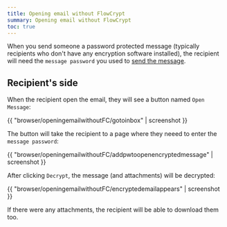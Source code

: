 ```yaml
---
title: Opening email without FlowCrypt
summary: Opening email without FlowCrypt
toc: true
---
```


When you send someone a password protected message (typically recipients who don't have any encryption software installed), the recipient will need the `message password` you used to [send the message](send-password-protected.html).

## Recipient's side

When the recipient open the email, they will see a button named `Open Message`:

{{ "browser/openingemailwithoutFC/gotoinbox" | screenshot }}

The button will take the recipient to a page where they neeed to enter the `message password`:

{{ "browser/openingemailwithoutFC/addpwtoopenencryptedmessage" | screenshot }}

After clicking `Decrypt`, the message (and attachments) will be decrypted:

{{ "browser/openingemailwithoutFC/encryptedemailappears" | screenshot }}

If there were any attachments, the recipient will be able to download them too.